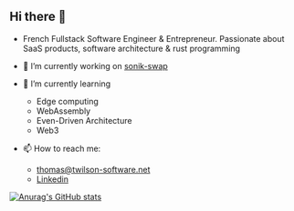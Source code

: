 ## Hi there 👋

- French Fullstack Software Engineer & Entrepreneur. Passionate about SaaS products, software architecture & rust programming

- 🔭 I’m currently working on [sonik-swap](https://github.com/pr0m3th3usEx/sonik-swap)

- 🌱 I’m currently learning
  - Edge computing
  - WebAssembly
  - Even-Driven Architecture
  - Web3
- 📫 How to reach me:
  - [thomas@twilson-software.net](mailto:thomas@twilson-software.net)
  - [Linkedin](https://www.linkedin.com/in/twilson-fr/)

[![Anurag's GitHub stats](https://github-readme-stats.vercel.app/api?username=pr0m3th3usEx)](https://github.com/anuraghazra/github-readme-stats)

